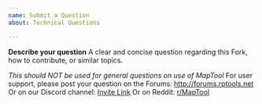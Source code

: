```yaml
---
name: Submit a Question
about: Technical Questions

---
```


**Describe your question**
A clear and concise question regarding this Fork, how to contribute, or similar topics.

*This should NOT be used for general questions on use of MapTool*
For user support, please post your question on the Forums: http://forums.rptools.net
Or on our Discord channel: [Invite Link](https://discord.gg/2FCwhZ9)
Or on Reddit: [r/MapTool](https://www.reddit.com/r/MapTool/)
